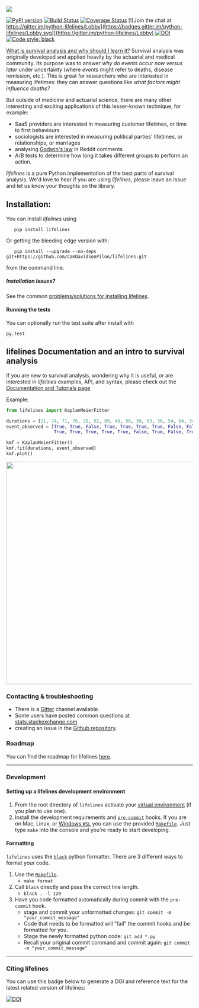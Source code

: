 ![](http://i.imgur.com/EOowdSD.png)

[![PyPI version](https://badge.fury.io/py/lifelines.svg)](https://badge.fury.io/py/lifelines)
[![Build Status](https://travis-ci.org/CamDavidsonPilon/lifelines.svg?branch=master)](https://travis-ci.org/CamDavidsonPilon/lifelines)
[![Coverage Status](https://coveralls.io/repos/github/CamDavidsonPilon/lifelines/badge.svg?branch=master)](https://coveralls.io/github/CamDavidsonPilon/lifelines?branch=master)
[![Join the chat at https://gitter.im/python-lifelines/Lobby](https://badges.gitter.im/python-lifelines/Lobby.svg)](https://gitter.im/python-lifelines/Lobby)
[![DOI](https://zenodo.org/badge/12420595.svg)](https://zenodo.org/badge/latestdoi/12420595)
[![Code style: black](https://img.shields.io/badge/code%20style-black-000000.svg)](https://github.com/ambv/black)


[What is survival analysis and why should I learn it?](http://lifelines.readthedocs.org/en/latest/Survival%20Analysis%20intro.html)
 Survival analysis was originally developed and applied heavily by the actuarial and medical community. Its purpose was to answer *why do events occur now versus later* under uncertainty (where *events* might refer to deaths, disease remission, etc.). This is great for researchers who are interested in measuring lifetimes: they can answer questions like *what factors might influence deaths?*

But outside of medicine and actuarial science, there are many other interesting and exciting applications of this
lesser-known technique, for example:
- SaaS providers are interested in measuring customer lifetimes, or time to first behaviours
- sociologists are interested in measuring political parties' lifetimes, or relationships, or marriages
- analysing [Godwin's law](https://raw.githubusercontent.com/lukashalim/GODWIN/master/Kaplan-Meier-Godwin.png) in Reddit comments
- A/B tests to determine how long it takes different groups to perform an action.

*lifelines* is a pure Python implementation of the best parts of survival analysis. We'd love to hear if you are using *lifelines*, please leave an Issue and let us know your thoughts on the library.

## Installation:

You can install *lifelines* using

       pip install lifelines


Or getting the bleeding edge version with:

       pip install --upgrade --no-deps git+https://github.com/CamDavidsonPilon/lifelines.git

from the command line.

##### Installation Issues?

See the common [problems/solutions for installing lifelines](https://github.com/CamDavidsonPilon/lifelines/issues?utf8=%E2%9C%93&q=label%3Ainstallation+).

#### Running the tests

You can optionally run the test suite after install with

    py.test


## lifelines Documentation and an intro to survival analysis

If you are new to survival analysis, wondering why it is useful, or are interested in *lifelines* examples, API, and syntax,
please check out the [Documentation and Tutorials page](http://lifelines.readthedocs.org/en/latest/index.html)

Example:
```python
from lifelines import KaplanMeierFitter

durations = [11, 74, 71, 76, 28, 92, 89, 48, 90, 39, 63, 36, 54, 64, 34, 73, 94, 37, 56, 76]
event_observed = [True, True, False, True, True, True, True, False, False, True, True,
                  True, True, True, True, True, False, True, False, True]

kmf = KaplanMeierFitter()
kmf.fit(durations, event_observed)
kmf.plot()
```

<img src="https://imgur.com/d4Gi5J0.png" width="600">

### Contacting & troubleshooting
 - There is a [Gitter](https://gitter.im/python-lifelines/) channel available.
 - Some users have posted common questions at [stats.stackexchange.com](https://stats.stackexchange.com/search?tab=votes&q=%22lifelines%22%20is%3aquestion)
 - creating an issue in the [Github repository](https://github.com/camdavidsonpilon/lifelines).

### Roadmap
You can find the roadmap for lifelines [here](https://www.notion.so/camdp/6e2965207f564eb2a3e48b5937873c14?v=47edda47ab774ca2ac7532bb0c750559).

-------------------------------------------------------------------------------

### Development

#### Setting up a lifelines development environment

1. From the root directory of `lifelines` activate your [virtual environment](https://realpython.com/python-virtual-environments-a-primer/) (if you plan to use one).
2. Install the development requirements and [`pre-commit`](https://pre-commit.com) hooks. If you are on Mac, Linux, or [Windows `WSL`](https://docs.microsoft.com/en-us/windows/wsl/faq) you can use the provided [`Makefile`](https://github.com/CamDavidsonPilon/lifelines/blob/master/Makefile). Just type `make` into the console and you're ready to start developing.

#### Formatting

`lifelines` uses the [`black`](https://github.com/ambv/black) python formatter.
There are 3 different ways to format your code.
1. Use the [`Makefile`](https://github.com/CamDavidsonPilon/lifelines/blob/master/Makefile).
   * `make format`
2. Call `black` directly and pass the correct line length.
   * `black . -l 120`
3. Have you code formatted automatically during commit with the `pre-commit` hook.
   * stage and commit your unformatted changes: `git commit -m "your_commit_message"`
   * Code that needs to be formatted will "fail" the commit hooks and be formatted for you.
   * Stage the newly formatted python code: `git add *.py`
   * Recall your original commit command and commit again: `git commit -m "your_commit_message"`

-------------------------------------------------------------------------------

### Citing lifelines

You can use this badge below to generate a DOI and reference text for the latest related version of lifelines:

 [![DOI](https://zenodo.org/badge/12420595.svg)](https://zenodo.org/badge/latestdoi/12420595)

